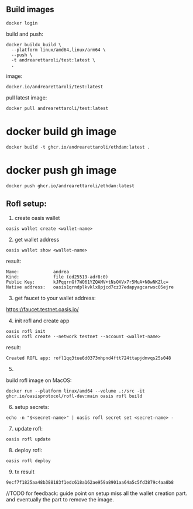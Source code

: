 

## Build images

```
docker login
```

build and push:
```
docker buildx build \
  --platform linux/amd64,linux/arm64 \
  --push \
  -t andrearettaroli/test:latest \
  .
```

image:
```
docker.io/andrearettaroli/test:latest
```

pull latest image:
```
docker pull andrearettaroli/test:latest
```
# docker build gh image
```
docker build -t ghcr.io/andrearettaroli/ethdam:latest .
```

# docker push gh image
```
docker push ghcr.io/andrearettaroli/ethdam:latest  
```

## Rofl setup:

1. create oasis wallet
``` 
oasis wallet create <wallet-name>
```
2. get wallet address
```
oasis wallet show <wallet-name>
```

result: 

```
Name:             andrea
Kind:             file (ed25519-adr8:0)
Public Key:       kJPqqrnGf7WO61YZQAMV+tNsOXVx7r5MuA+N0wNKZlc=
Native address:   oasis1qrndplkvklx8pjcd7cz37edapyagcarwsc05ejre
```

3. get faucet to your wallet address:
 
https://faucet.testnet.oasis.io/


4. init rofl and create app
```
oasis rofl init
oasis rofl create --network testnet --account <wallet-name>
```

result:
```
Created ROFL app: rofl1qq3tue6d0373mhpnd4ftt724ttapjdmvqs25s048
```
5. 
build rofl image on MacOS:
```
docker run --platform linux/amd64 --volume .:/src -it ghcr.io/oasisprotocol/rofl-dev:main oasis rofl build
```

6. setup secrets:
```
echo -n "$<secret-name>" | oasis rofl secret set <secret-name> -
```
7. update rofl:
```
oasis rofl update
```

8. deploy rofl:
```
oasis rofl deploy
```

9. tx result
```
9ecf7f1825aa48b388183f1edc618a162ae959a8901aa64a5c5fd3879c4aa8b8
```


//TODO for feedback: 
guide point on setup miss all the wallet creation part. and eventually the part to remove the image.


